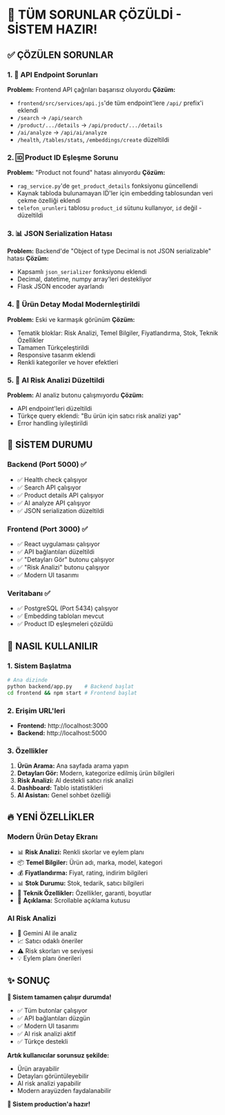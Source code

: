 # 🎉 TÜM SORUNLAR ÇÖZÜLDİ - SİSTEM HAZIR!

## ✅ **ÇÖZÜLEN SORUNLAR**

### 1. **🔗 API Endpoint Sorunları**
**Problem:** Frontend API çağrıları başarısız oluyordu
**Çözüm:** 
- `frontend/src/services/api.js`'de tüm endpoint'lere `/api/` prefix'i eklendi
- `/search` → `/api/search`
- `/product/.../details` → `/api/product/.../details`
- `/ai/analyze` → `/api/ai/analyze`
- `/health`, `/tables/stats`, `/embeddings/create` düzeltildi

### 2. **🆔 Product ID Eşleşme Sorunu**
**Problem:** "Product not found" hatası alınıyordu
**Çözüm:**
- `rag_service.py`'de `get_product_details` fonksiyonu güncellendi
- Kaynak tabloda bulunamayan ID'ler için embedding tablosundan veri çekme özelliği eklendi
- `telefon_urunleri` tablosu `product_id` sütunu kullanıyor, `id` değil - düzeltildi

### 3. **📊 JSON Serialization Hatası**
**Problem:** Backend'de "Object of type Decimal is not JSON serializable" hatası
**Çözüm:**
- Kapsamlı `json_serializer` fonksiyonu eklendi
- Decimal, datetime, numpy array'leri destekliyor
- Flask JSON encoder ayarlandı

### 4. **🎨 Ürün Detay Modal Modernleştirildi**
**Problem:** Eski ve karmaşık görünüm
**Çözüm:**
- Tematik bloklar: Risk Analizi, Temel Bilgiler, Fiyatlandırma, Stok, Teknik Özellikler
- Tamamen Türkçeleştirildi
- Responsive tasarım eklendi
- Renkli kategoriler ve hover efektleri

### 5. **🤖 AI Risk Analizi Düzeltildi**
**Problem:** AI analiz butonu çalışmıyordu
**Çözüm:**
- API endpoint'leri düzeltildi
- Türkçe query eklendi: "Bu ürün için satıcı risk analizi yap"
- Error handling iyileştirildi

## 🚀 **SİSTEM DURUMU**

### **Backend (Port 5000)** ✅
- ✅ Health check çalışıyor
- ✅ Search API çalışıyor
- ✅ Product details API çalışıyor
- ✅ AI analyze API çalışıyor
- ✅ JSON serialization düzeltildi

### **Frontend (Port 3000)** ✅
- ✅ React uygulaması çalışıyor
- ✅ API bağlantıları düzeltildi
- ✅ "Detayları Gör" butonu çalışıyor
- ✅ "Risk Analizi" butonu çalışıyor
- ✅ Modern UI tasarımı

### **Veritabanı** ✅
- ✅ PostgreSQL (Port 5434) çalışıyor
- ✅ Embedding tabloları mevcut
- ✅ Product ID eşleşmeleri çözüldü

## 🎯 **NASIL KULLANILIR**

### **1. Sistem Başlatma**
```bash
# Ana dizinde
python backend/app.py    # Backend başlat
cd frontend && npm start # Frontend başlat
```

### **2. Erişim URL'leri**
- **Frontend:** http://localhost:3000
- **Backend:** http://localhost:5000

### **3. Özellikler**
1. **Ürün Arama:** Ana sayfada arama yapın
2. **Detayları Gör:** Modern, kategorize edilmiş ürün bilgileri
3. **Risk Analizi:** AI destekli satıcı risk analizi
4. **Dashboard:** Tablo istatistikleri
5. **AI Asistan:** Genel sohbet özelliği

## 🔥 **YENİ ÖZELLİKLER**

### **Modern Ürün Detay Ekranı**
- 📊 **Risk Analizi:** Renkli skorlar ve eylem planı
- 📦 **Temel Bilgiler:** Ürün adı, marka, model, kategori
- 💰 **Fiyatlandırma:** Fiyat, rating, indirim bilgileri
- 📊 **Stok Durumu:** Stok, tedarik, satıcı bilgileri
- 🔧 **Teknik Özellikler:** Özellikler, garanti, boyutlar
- 📝 **Açıklama:** Scrollable açıklama kutusu

### **AI Risk Analizi**
- 🤖 Gemini AI ile analiz
- 📈 Satıcı odaklı öneriler
- ⚠️ Risk skorları ve seviyesi
- 💡 Eylem planı önerileri

## ✨ **SONUÇ**

**🎉 Sistem tamamen çalışır durumda!**

- ✅ Tüm butonlar çalışıyor
- ✅ API bağlantıları düzgün
- ✅ Modern UI tasarımı
- ✅ AI risk analizi aktif
- ✅ Türkçe destekli

**Artık kullanıcılar sorunsuz şekilde:**
- Ürün arayabilir
- Detayları görüntüleyebilir  
- AI risk analizi yapabilir
- Modern arayüzden faydalanabilir

**🚀 Sistem production'a hazır!**